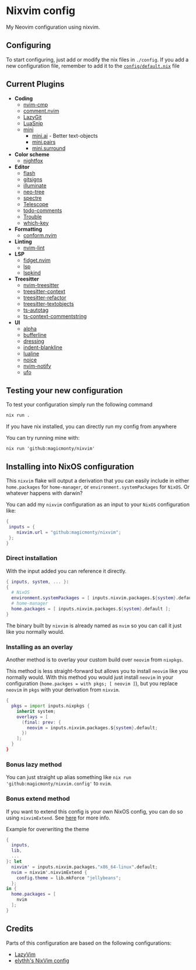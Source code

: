 # Nixvim config

My Neovim configuration using nixvim.

## Configuring

To start configuring, just add or modify the nix files in `./config`.
If you add a new configuration file, remember to add it to the
[`config/default.nix`](./config/default.nix) file

## Current Plugins

- **Coding**
  - [nvim-cmp](./config/plugins/coding/cmp.nix)
  - [comment.nvim](./config/plugins/coding/comment.nix)
  - [LazyGit](./config/plugins/coding/lazygit.nix)  
  - [LuaSnip](./config/plugins/coding/luasnip.nix)
  - [mini](./config/plugins/coding/mini.nix)
    - [mini.ai](./config/plugins/coding/mini-ai.nix) - Better text-objects
    - [mini.pairs](./config/plugins/coding/mini-pairs.nix)
    - [mini.surround](./config/plugins/coding/mini-surround.nix)
- **Color scheme**
  - [nightfox](./config/plugins/colorscheme/nightfox.nix)
- **Editor**
  - [flash](./config/plugins/editor/flash.nix)
  - [gitsigns](./config/plugins/editor/gitsigns.nix)
  - [illuminate](./config/plugins/editor/illuminate.nix)
  - [neo-tree](./config/plugins/editor/neo-tree.nix)
  - [spectre](./config/plugins/editor/spectre.nix)
  - [Telescope](./config/plugins/editor/telescope.nix)
  - [todo-comments](./config/plugins/editor/todo-comments.nix)
  - [Trouble](./config/plugins/editor/trouble.nix)
  - [which-key](./config/plugins/editor/which-key.nix)
- **Formatting**
  - [conform.nvim](./config/plugins/formatting/conform.nix)
- **Linting**
  - [nvim-lint](./config/plugins/linting/nvim-lint.nix)
- **LSP**
  - [fidget.nvim](./config/plugins/lsp/fidget.nix)
  - [lsp](./config/plugins/lsp/lsp.nix)
  - [lspkind](./config/plugins/lsp/lspkind.nix)
- **Treesitter**
  - [nvim-treesitter](./config/plugins/treesitter/treesitter.nix)
  - [treesitter-context](./config/plugins/treesitter/context.nix)
  - [treesitter-refactor](./config/plugins/treesitter/refactor.nix)
  - [treesitter-textobjects](./config/plugins/treesitter/textobjects.nix)
  - [ts-autotag](./config/plugins/treesitter/autotag.nix)
  - [ts-context-commentstring](./config/plugins/treesitter/context-commentstring.nix)
- **UI**
  - [alpha](./config/plugins/ui/alpha.nix)
  - [bufferline](./config/plugins/ui/bufferline.nix)
  - [dressing](./config/plugins/ui/dressing.nix)
  - [indent-blankline](./config/plugins/ui/indent.nix)
  - [lualine](./config/plugins/ui/lualine.nix)
  - [noice](./config/plugins/ui/noice.nix)
  - [nvim-notify](./config/plugins/ui/notify.nix)
  - [ufo](./config/plugins/ui/ufo.nix)

## Testing your new configuration

To test your configuration simply run the following command

```bash
nix run .
```

If you have nix installed, you can directly run my config from anywhere

You can try running mine with:

```shell
nix run 'github:magicmonty/nixvim'
```

## Installing into NixOS configuration

This `nixvim` flake will output a derivation that you can easily include
in either `home.packages` for `home-manager`, or
`environment.systemPackages` for `NixOS`. Or whatever happens with darwin?

You can add my `nixvim` configuration as an input to your `NixOS` configuration like:

```nix
{
 inputs = {
    nixvim.url = "github:magicmonty/nixvim";
 };
}
```

### Direct installation

With the input added you can reference it directly.

```nix
{ inputs, system, ... }:
{
  # NixOS
  environment.systemPackages = [ inputs.nixvim.packages.${system}.default ];
  # home-manager
  home.packages = [ inputs.nixvim.packages.${system}.default ];
}
```

The binary built by `nixvim` is already named as `nvim` so you can call it just
like you normally would.

### Installing as an overlay

Another method is to overlay your custom build over `neovim` from `nixpkgs`.

This method is less straight-forward but allows you to install `neovim` like
you normally would. With this method you would just install `neovim` in your
configuration (`home.packges = with pkgs; [ neovim ]`), but you replace
`neovim` in `pkgs` with your derivation from `nixvim`.

```nix
{
  pkgs = import inputs.nixpkgs {
    inherit system;
    overlays = [
      (final: prev: {
        neovim = inputs.nixvim.packages.${system}.default;
      })
    ];
  }
}
```

### Bonus lazy method

You can just straight up alias something like `nix run
'github:magicmonty/nixvim.config'` to `nvim`.

### Bonus extend method

If you want to extend this config is your own NixOS config, you can do so using `nixvimExtend`.
See [here](https://nix-community.github.io/nixvim/modules/standalone.html) for more info.

Example for overwriting the theme

```nix
{
  inputs,
  lib,
  ...
}: let
  nixvim' = inputs.nixvim.packages."x86_64-linux".default;
  nvim = nixvim'.nixvimExtend {
    config.theme = lib.mkForce "jellybeans";
  };
in {
  home.packages = [
    nvim
  ];
}
```

## Credits

Parts of this configuration are based on the following configurations:

- [LazyVim](https://lazyvim.org)
- [elythh's NixVim config](https://github.com/elythh/nixvim)
